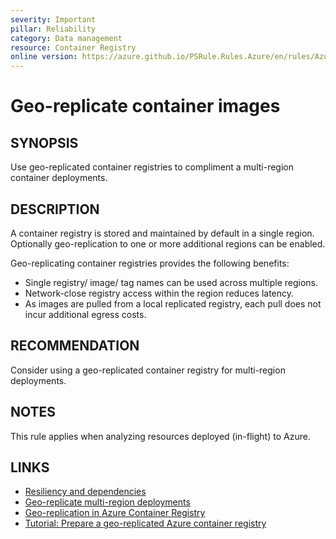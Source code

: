 ```yaml
---
severity: Important
pillar: Reliability
category: Data management
resource: Container Registry
online version: https://azure.github.io/PSRule.Rules.Azure/en/rules/Azure.ACR.GeoReplica/
---
```


# Geo-replicate container images

## SYNOPSIS

Use geo-replicated container registries to compliment a multi-region container deployments.

## DESCRIPTION

A container registry is stored and maintained by default in a single region.
Optionally geo-replication to one or more additional regions can be enabled.

Geo-replicating container registries provides the following benefits:

- Single registry/ image/ tag names can be used across multiple regions.
- Network-close registry access within the region reduces latency.
- As images are pulled from a local replicated registry, each pull does not incur additional egress costs.

## RECOMMENDATION

Consider using a geo-replicated container registry for multi-region deployments.

## NOTES

This rule applies when analyzing resources deployed (in-flight) to Azure.

## LINKS

- [Resiliency and dependencies](https://docs.microsoft.com/azure/architecture/framework/resiliency/design-resiliency)
- [Geo-replicate multi-region deployments](https://docs.microsoft.com/azure/container-registry/container-registry-best-practices#geo-replicate-multi-region-deployments)
- [Geo-replication in Azure Container Registry](https://docs.microsoft.com/azure/container-registry/container-registry-geo-replication)
- [Tutorial: Prepare a geo-replicated Azure container registry](https://docs.microsoft.com/azure/container-registry/container-registry-tutorial-prepare-registry)
